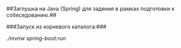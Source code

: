 ##Заглушка на Java (Spring) для задяния в рамках подготовки к собеседованию.##

###Запуск из корневого каталога:###

*./mvnw spring-boot:run*
